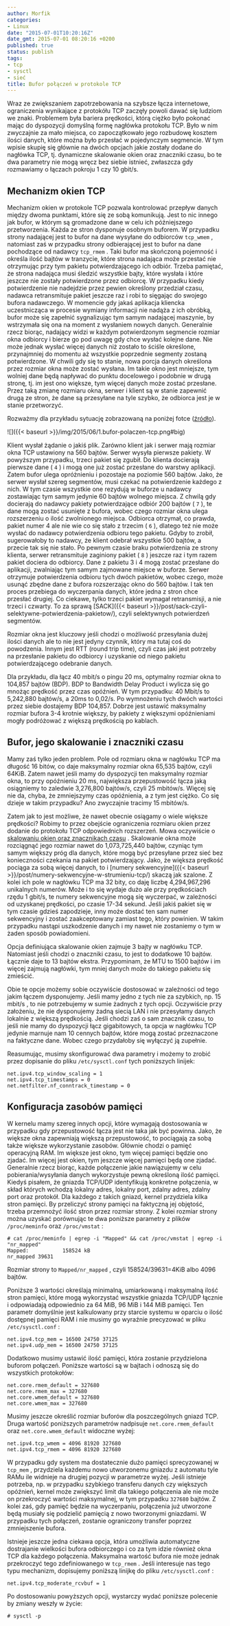 ```yaml
---
author: Morfik
categories:
- Linux
date: "2015-07-01T10:20:16Z"
date_gmt: 2015-07-01 08:20:16 +0200
published: true
status: publish
tags:
- tcp
- sysctl
- sieć
title: Bufor połączeń w protokole TCP
---
```


Wraz ze zwiększaniem zapotrzebowania na szybsze łącza internetowe, ograniczenia wynikające z
protokółu TCP zaczęły powoli dawać się ludziom we znaki. Problemem była bariera prędkości, którą
ciężko było pokonać mając do dyspozycji domyślną formę nagłówka protokołu TCP. Było w nim zwyczajnie
za mało miejsca, co zapoczątkowało jego rozbudowę kosztem ilości danych, które można było przesłać w
pojedynczym segmencie. W tym wpisie skupię się głównie na dwóch opcjach jakie zostały dodane do
nagłówka TCP, tj. dynamiczne skalowanie okien oraz znaczniki czasu, bo te dwa parametry nie mogą
wręcz bez siebie istnieć, zwłaszcza gdy rozmawiamy o łączach pokroju 1 czy 10 gbit/s.

<!--more-->
## Mechanizm okien TCP

Mechanizm okien w protokole TCP pozwala kontrolować przepływ danych między dwoma punktami, które się
ze sobą komunikują. Jest to nic innego jak bufor, w którym są gromadzone dane w celu ich
późniejszego przetworzenia. Każda ze stron dysponuje osobnym buforem. W przypadku strony nadającej
jest to bufor na dane wysyłane do odbiorców `tcp_wmem` , natomiast zaś w przypadku strony
odbierającej jest to bufor na dane pochodzące od nadawcy `tcp_rmem` . Taki bufor ma skończoną
pojemność i określa ilość bajtów w tranzycie, które strona nadająca może przestać nie otrzymując
przy tym pakietu potwierdzającego ich odbiór. Trzeba pamiętać, że strona nadająca musi śledzić
wszystkie bajty, które wysłała i które jeszcze nie zostały potwierdzone przez odbiorcę. W przypadku
kiedy potwierdzenie nie nadejdzie przez pewien określony przedział czasu, nadawca retransmituje
pakiet jeszcze raz i robi to sięgając do swojego bufora nadawczego. W momencie gdy jakaś aplikacja
kliencka uczestnicząca w procesie wymiany informacji nie nadąża z ich obróbką, bufor może się
zapełnić sygnalizując tym samym nadającej maszynie, by wstrzymała się ona na moment z wysłaniem
nowych danych. Generalnie rzecz biorąc, nadający widzi w każdym potwierdzonym segmencie rozmiar okna
odbiorcy i bierze go pod uwagę gdy chce wysłać kolejne dane. Nie może jednak wysłać więcej danych
niż zostało to ściśle określone, przynajmniej do momentu aż wszystkie poprzednie segmenty zostaną
potwierdzone. W chwili gdy się to stanie, nowa porcja danych określona przez rozmiar okna może
zostać wysłana. Im takie okno jest mniejsze, tym wolniej dane będą napływać do punktu docelowego i
podobnie w drugą stronę, tj. im jest ono większe, tym więcej danych może zostać przesłane. Przez
taką zmianę rozmiaru okna, serwer i klient są w stanie zapewnić drugą ze stron, że dane są
przesyłane na tyle szybko, że odbiorca jest je w stanie przetworzyć.

Rozważmy dla przykładu sytuację zobrazowaną na poniżej fotce ([źródło](http://www.tcpipguide.com/)).

![]({{< baseurl >}}/img/2015/06/1.bufor-polaczen-tcp.png#big)

Klient wysłał żądanie o jakiś plik. Zarówno klient jak i serwer mają rozmiar okna TCP ustawiony na
560 bajtów. Serwer wysyła pierwsze pakiety. W powyższym przypadku, trzeci pakiet się zgubił. Do
klienta docierają pierwsze dane ( `4` ) i mogą one już zostać przesłane do warstwy aplikacji. Zatem
bufor ulega opróżnieniu i pozostaje na poziomie 560 bajtów. Jako, że serwer wysłał szereg segmentów,
musi czekać na potwierdzenie każdego z nich. W tym czasie wszystkie one rezydują w buforze u nadawcy
zostawiając tym samym jedynie 60 bajtów wolnego miejsca. Z chwilą gdy docierają do nadawcy pakiety
potwierdzające odbiór 200 bajtów ( `7` ), te dane mogą zostać usunięte z bufora, wobec czego rozmiar
okna ulega rozszerzeniu o ilość zwolnionego miejsca. Odbiorca otrzymał, co prawda, pakiet numer 4
ale nie wie co się stało z trzecim ( `6` ), dlatego też nie może wysłać do nadawcy potwierdzenia
odbioru tego pakietu. Gdyby to zrobił, sugerowałoby to nadawcy, że klient odebrał wszystkie 500
bajtów, a przecie tak się nie stało. Po pewnym czasie braku potwierdzenia ze strony klienta, serwer
retransmituje zaginiony pakiet ( `8` ) jeszcze raz i tym razem pakiet dociera do odbiorcy. Dane z
pakietu 3 i 4 mogą zostać przesłane do aplikacji, zwalniając tym samym zajmowane miejsce w buforze.
Serwer otrzymuje potwierdzenia odbioru tych dwóch pakietów, wobec czego, może usunąć zbędne dane z
bufora rozszerzając okno do 560 bajtów. I tak ten proces przebiega do wyczerpania danych, które
jedna z stron chce przesłać drugiej. Co ciekawe, tylko trzeci pakiet wymagał retransmisji, a nie
trzeci i czwarty. To za sprawą
[SACK]({{< baseurl >}}/post/sack-czyli-selektywne-potwierdzenia-pakietow/), czyli selektywnych
potwierdzeń segmentów.

Rozmiar okna jest kluczowy jeśli chodzi o możliwość przesyłania dużej ilości danych ale to nie jest
jedyny czynnik, który ma tutaj coś do powodzenia. Innym jest RTT (round trip time), czyli czas jaki
jest potrzeby na przesłanie pakietu do odbiorcy i uzyskanie od niego pakietu potwierdzającego
odebranie danych.

Dla przykładu, dla łącz 40 mbit/s o pingu 20 ms, optymalny rozmiar okna to 104,857 bajtów (BDP). BDP
to Bandwidth Delay Product i wylicza się go mnożąc prędkość przez czas opóźnień. W tym przypadku: 40
Mbit/s to 5,242,880 bajtów/s, a 20ms to 0,02/s. Po wymnożeniu tych dwóch wartości przez siebie
dostajemy BDP 104,857. Dobrze jest ustawić maksymalny rozmiar bufora 3-4 krotnie większy, by pakiety
z większymi opóźnieniami mogły podróżować z większą prędkością po kablach.

## Bufor, jego skalowanie i znaczniki czasu

Mamy zaś tylko jeden problem. Pole od rozmiaru okna w nagłówku TCP ma długość 16 bitów, co daje
maksymalny rozmiar okna 65,535 bajtów, czyli 64KiB. Zatem nawet jeśli mamy do dyspozycji ten
maksymalny rozmiar okna, to przy opóźnieniu 20 ms, największa przepustowość łącza jaką osiągniemy to
zaledwie 3,276,800 bajtów/s, czyli 25 mbitów/s. Więcej się nie da, chyba, że zmniejszymy czas
opóźnienia, a z tym jest ciężko. Co się dzieje w takim przypadku? Ano zwyczajnie tracimy 15
mbitów/s.

Zatem jak to jest możliwe, że nawet obecnie osiągamy o wiele większe prędkości? Robimy to przez
obejście ograniczenia rozmiaru okien przez dodanie do protokołu TCP odpowiednich rozszerzeń. Mowa
oczywiście o [skalowaniu okien oraz znacznikach czasu](https://tools.ietf.org/html/rfc1323) .
Skalowanie okna może rozciągnąć jego rozmiar nawet do 1,073,725,440 bajtów, czyniąc tym samym
większy próg dla danych, które mogą być przesyłane przez sieć bez konieczności czekania na pakiet
potwierdzający. Jako, że większa prędkość pociąga za sobą więcej danych, to i [numery
sekwencyjne]({{< baseurl >}}/post/numery-sekwencyjne-w-strumieniu-tcp/) skaczą jak szalone. Z
kolei ich pole w nagłówku TCP ma 32 bity, co daję liczbę 4,294,967,296 unikalnych numerów. Może i to
się wydaje dużo ale przy prędkościach rzędu 1 gbit/s, te numery sekwencyjne mogą się wyczerpać, w
zależności od uzyskanej prędkości, po czasie 17-34 sekund. Jeśli jakiś pakiet się w tym czasie
gdzieś zapodzieje, inny może dostać ten sam numer sekwencyjny i zostać zaakceptowany zamiast tego,
który powinien. W takim przypadku nastąpi uszkodzenie danych i my nawet nie zostaniemy o tym w żaden
sposób powiadomieni.

Opcja definiująca skalowanie okien zajmuje 3 bajty w nagłówku TCP. Natomiast jeśli chodzi o
znaczniki czasu, to jest to dodatkowe 10 bajtów. Łącznie daje to 13 bajtów ekstra. Przypominam, że
MTU to 1500 bajtów i im więcej zajmują nagłówki, tym mniej danych może do takiego pakietu się
zmieścić.

Obie te opcje możemy sobie oczywiście dostosować w zależności od tego jakim łączem dysponujemy.
Jeśli mamy jedno z tych nie za szybkich, np. 15 mbit/s , to nie potrzebujemy w sumie żadnych z tych
opcji. Oczywiście przy założeniu, że nie dysponujemy żadną siecią LAN i nie przesyłamy danych
lokalnie z większą prędkością. Jeśli chodzi zaś o sam znacznik czasu, to jeśli nie mamy do
dyspozycji łącz gigabitowych, ta opcja w nagłówku TCP jedynie marnuje nam 10 cennych bajtów, które
mogą zostać przeznaczone na faktyczne dane. Wobec czego przydałoby się wyłączyć ją zupełnie.

Reasumując, musimy skonfigurować dwa parametry i możemy to zrobić przez dopisanie do pliku
`/etc/sysctl.conf` tych poniższych linijek:

    net.ipv4.tcp_window_scaling = 1
    net.ipv4.tcp_timestamps = 0
    net.netfilter.nf_conntrack_timestamp = 0

## Konfiguracja zasobów pamięci

W kernelu mamy szereg innych opcji, które wymagają dostosowania w przypadku gdy przepustowość łącza
jest nie taka jak być powinna. Jako, że większe okna zapewniają większą przepustowość, to pociągają
za sobą także większe wykorzystanie zasobów. Głównie chodzi o pamięć operacyjną RAM. Im większe jest
okno, tym więcej pamięci będzie ono zjadać. Im więcej jest okien, tym jeszcze więcej pamięci będą
one zjadać. Generalnie rzecz biorąc, każde połączenie jakie nawiązujemy w celu pobierania/wysyłania
danych wykorzystuje pewną określoną ilość pamięci. Kiedyś pisałem, że gniazda TCP/UDP identyfikują
konkretne połączenia, w skład których wchodzą lokalny adres, lokalny port, zdalny adres, zdalny port
oraz protokół. Dla każdego z takich gniazd, kernel przydziela kilka stron pamięci. By przeliczyć
strony pamięci na faktyczną jej objętość, trzeba przemnożyć ilość stron przez rozmiar strony. Z
kolei rozmiar strony można uzyskać porównując te dwa poniższe parametry z plików `/proc/meminfo`
oraz `/proc/vmstat` :

    # cat /proc/meminfo | egrep -i "Mapped" && cat /proc/vmstat | egrep -i "nr_mapped"
    Mapped:           158524 kB
    nr_mapped 39631

Rozmiar strony to `Mapped/nr_mapped` , czyli 158524/39631=4KiB albo 4096 bajtów.

Poniższe 3 wartości określają minimalną, umiarkowaną i maksymalną ilość stron pamięci, które mogą
wykorzystać wszystkie gniazda TCP/UDP łącznie i odpowiadają odpowiednio za 64 MiB, 96 MiB i 144 MiB
pamięci. Ten parametr domyślnie jest kalkulowany przy starcie systemu w oparciu o ilość dostępnej
pamięci RAM i nie musimy go wyraźnie precyzować w pliku `/etc/sysctl.conf` :

    net.ipv4.tcp_mem = 16500 24750 37125
    net.ipv4.udp_mem = 16500 24750 37125

Dodatkowo musimy ustawić ilość pamięci, która zostanie przydzielona buforom połączeń. Poniższe
wartości są w bajtach i odnoszą się do wszystkich protokołów:

    net.core.rmem_default = 327680
    net.core.rmem_max = 327680
    net.core.wmem_default = 327680
    net.core.wmem_max = 327680

Musimy jeszcze określić rozmiar buforów dla poszczególnych gniazd TCP. Druga wartość poniższych
parametrów nadpisuje `net.core.rmem_default` oraz `net.core.wmem_default` widoczne wyżej:

    net.ipv4.tcp_wmem = 4096 81920 327680
    net.ipv4.tcp_rmem = 4096 81920 327680

W przypadku gdy system ma dostatecznie dużo pamięci sprecyzowanej w `tcp_mem` , przydziela każdemu
nowo utworzonemu gniazdu z automatu tyle RAMu ile widnieje na drugiej pozycji w parametrze wyżej.
Jeśli istnieje potrzeba, np. w przypadku szybkiego transferu danych czy większych opóźnień, kernel
może zwiększyć limit dla takiego połączenia ale nie może on przekroczyć wartości maksymalnej, w tym
przypadku `327680` bajtów. Z kolei zaś, gdy pamięć będzie na wyczerpaniu, połączenia już utworzone
będą musiały się podzielić pamięcią z nowo tworzonymi gniazdami. W przypadku tych połączeń,
zostanie ograniczony transfer poprzez zmniejszenie bufora.

Istnieje jeszcze jedna ciekawa opcja, która umożliwia automatyczne dostrajanie wielkości bufora
odbiorczego i co za tym idzie również okna TCP dla każdego połączenia. Maksymalna wartość bufora nie
może jednak przekroczyć tego zdefiniowanego w `tcp_rmem` . Jeśli interesuje nas tego typu mechanizm,
dopisujemy poniższą linijkę do pliku `/etc/sysctl.conf` :

    net.ipv4.tcp_moderate_rcvbuf = 1

Po dostosowaniu powyższych opcji, wystarczy wydać poniższe polecenie by zmiany weszły w życie:

    # sysctl -p

